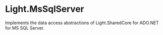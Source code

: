 # Light.MsSqlServer
Implements the data access abstractions of Light.SharedCore for ADO.NET for MS SQL Server.
